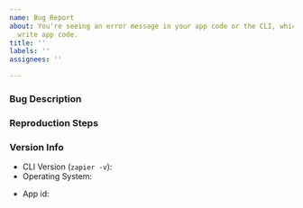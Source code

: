 ```yaml
---
name: Bug Report
about: You're seeing an error message in your app code or the CLI, which you use to
  write app code.
title: ''
labels: ''
assignees: ''

---
```


### Bug Description

<!-- A clear and concise description of what the bug is. -->

### Reproduction Steps
<!-- If the error comes when you run a certain command, please paste all the options you ran it with -->
<!-- If the error comes from a specific trigger/action at runtime, please include as much of the code from that step as you're able to -->

### Version Info

* CLI Version (`zapier -v`):
* Operating System:
<!-- your app id is found in the .zapierapprc file -->
* App id:
